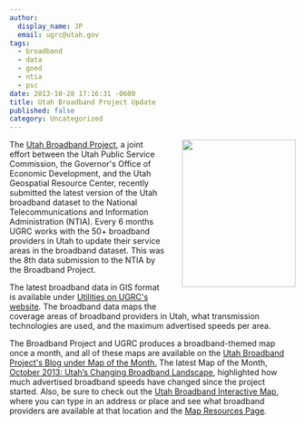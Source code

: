 ```yaml
---
author:
  display_name: JP
  email: ugrc@utah.gov
tags:
  - broadband
  - data
  - goed
  - ntia
  - psc
date: 2013-10-28 17:16:31 -0600
title: Utah Broadband Project Update
published: false
category: Uncategorized
---
```


<p><img src="/images/404.png" style="margin-left:30px; margin-bottom:30px" alt="" align="right" title="BBMap_SpeedsSmall_oct2013" width="200" height="259.74"/>The <a href="https://broadband.utah.gov/" target="_blank" rel="noopener">Utah Broadband Project</a>, a joint effort between the Utah Public Service Commission, the Governor's Office of Economic Development, and the Utah Geospatial Resource Center, recently submitted the latest version of the Utah broadband dataset to the National Telecommunications and Information Administration (NTIA). Every 6 months UGRC works with the 50+ broadband providers in Utah to update their service areas in the broadband dataset. This was the 8th data submission to the NTIA by the Broadband Project. </p>
<p>The latest broadband data in GIS format is available under <a href="/products/sgid/utilities/broadband-internet" target="_blank" rel="noopener">Utilities on UGRC's website</a>. The broadband data maps the coverage areas of broadband providers in Utah, what transmission technologies are used, and the maximum advertised speeds per area. </p>
<p>The Broadband Project and UGRC produces a broadband-themed map once a month, and all of these maps are available on the <a href="https://broadband.utah.gov/category/map-of-the-month/" target="_blank" rel="noopener">Utah Broadband Project's Blog under Map of the Month.</a> The latest Map of the Month, <a href="https://broadband.utah.gov/2013/10/16/oct-2013-map-of-the-month-utahs-changing-broadband-landscape/" target="_blank" rel="noopener">October 2013: Utah’s Changing Broadband Landscape</a>, highlighted how much advertised broadband speeds have changed since the project started. Also, be sure to check out the <a href="https://broadband.utah.gov/map/" target="_blank" rel="noopener">Utah Broadband Interactive Map</a>, where you can type in an address or place and see what broadband providers are available at that location and the <a href="https://broadband.utah.gov/about/about-the-interactive-map/mapresources/" target="_blank" rel="noopener">Map Resources Page</a>.</p>
